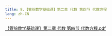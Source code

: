 ```yaml
---
title: 8.【管综数学基础课】第二章 代数 第四节 代数方程
lang: zh-CN
---
```


[【管综数学基础课】第二章 代数 第四节 代数方程.pdf](/math%2F1.%E6%95%B0%E5%AD%A6-%E5%9F%BA%E7%A1%80%E7%9F%A5%E8%AF%86%2F8.%E3%80%90%E7%AE%A1%E7%BB%BC%E6%95%B0%E5%AD%A6%E5%9F%BA%E7%A1%80%E8%AF%BE%E3%80%91%E7%AC%AC%E4%BA%8C%E7%AB%A0%20%E4%BB%A3%E6%95%B0%20%E7%AC%AC%E5%9B%9B%E8%8A%82%20%E4%BB%A3%E6%95%B0%E6%96%B9%E7%A8%8B%2F%E3%80%90%E7%AE%A1%E7%BB%BC%E6%95%B0%E5%AD%A6%E5%9F%BA%E7%A1%80%E8%AF%BE%E3%80%91%E7%AC%AC%E4%BA%8C%E7%AB%A0%20%E4%BB%A3%E6%95%B0%20%E7%AC%AC%E5%9B%9B%E8%8A%82%20%E4%BB%A3%E6%95%B0%E6%96%B9%E7%A8%8B.pdf)
